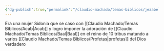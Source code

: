 ```yaml
---
{"dg-publish":true,"permalink":"/claudio-machado/temas-biblicos/jezabel/","title":"Jezabel"}
---
```


Era una mujer Sidonia que se caso con [[Claudio Machado/Temas Bíblicos/Acab\|Acab]] y logro imponer la adoración de [[Claudio Machado/Temas Bíblicos/Baal\|Baal]] en el reino de 10 tribus matando a varios [[Claudio Machado/Temas Bíblicos/Profetas\|profetas]] del Dios verdadero 




